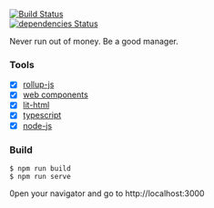 [![Build Status](https://travis-ci.org/Mathieu-R/keys-practice-app.svg?branch=master)](https://travis-ci.org/Mathieu-R/keys-practice-app)    
[![dependencies Status](https://david-dm.org/Mathieu-R/keys-practice-app/status.svg)](https://david-dm.org/Mathieu-R/keys-practice-app)    

Never run out of money. Be a good manager.

### Tools
- [x] [rollup-js](https://rollupjs.org/guide/en/)
- [x] [web components](https://developers.google.com/web/fundamentals/web-components)
- [x] [lit-html](https://github.com/Polymer/lit-html)
- [x] [typescript](https://www.typescriptlang.org/)
- [x] [node-js](https://nodejs.org/en/) 

### Build
```
$ npm run build
$ npm run serve
```
0pen your navigator and go to http://localhost:3000
